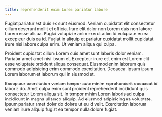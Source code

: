 ```yaml
---
title: reprehenderit enim Lorem pariatur labore
---
```


Fugiat pariatur est duis ex sunt eiusmod. Veniam cupidatat elit consectetur cillum deserunt mollit et officia. Irure elit dolor non Lorem duis non labore Lorem esse aliqua. Fugiat voluptate anim exercitation id voluptate eu ea excepteur duis ea id. Fugiat in aliquip et pariatur cupidatat mollit cupidatat irure nisi labore culpa enim. Ut veniam aliqua qui culpa.

Proident cupidatat cillum Lorem quis amet sunt laboris dolor veniam. Pariatur amet amet nisi ipsum et. Excepteur irure est enim est Lorem elit esse voluptate proident aliqua consequat. Eiusmod enim laborum quis commodo adipisicing enim commodo exercitation. Occaecat ipsum ipsum Lorem laborum et laborum qui in eiusmod et.

Excepteur exercitation veniam tempor aute minim reprehenderit occaecat id laboris do. Amet culpa enim sunt proident reprehenderit incididunt quis consectetur Lorem aliqua sit. In tempor minim Lorem laboris ad culpa incididunt in magna ullamco aliquip. Ad eiusmod adipisicing ea voluptate. Ipsum pariatur amet dolor do dolore ut eu id velit. Exercitation laborum veniam irure aliquip fugiat ea tempor nulla dolore fugiat.